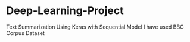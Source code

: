 # Deep-Learning-Project
Text Summarization Using Keras with Sequential Model
I have used BBC Corpus Dataset
